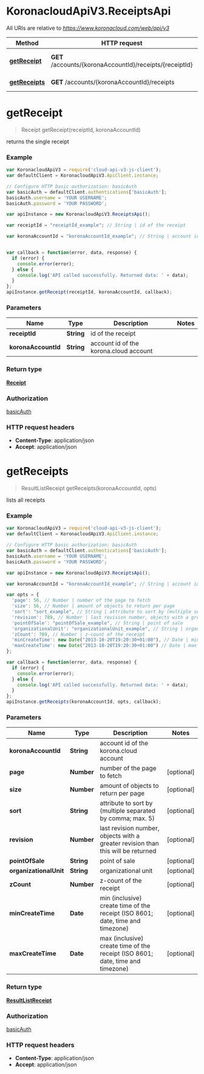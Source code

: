 # KoronacloudApiV3.ReceiptsApi

All URIs are relative to *https://www.koronacloud.com/web/api/v3*

Method | HTTP request | Description
------------- | ------------- | -------------
[**getReceipt**](ReceiptsApi.md#getReceipt) | **GET** /accounts/{koronaAccountId}/receipts/{receiptId} | returns the single receipt
[**getReceipts**](ReceiptsApi.md#getReceipts) | **GET** /accounts/{koronaAccountId}/receipts | lists all receipts


<a name="getReceipt"></a>
# **getReceipt**
> Receipt getReceipt(receiptId, koronaAccountId)

returns the single receipt



### Example
```javascript
var KoronacloudApiV3 = require('cloud-api-v3-js-client');
var defaultClient = KoronacloudApiV3.ApiClient.instance;

// Configure HTTP basic authorization: basicAuth
var basicAuth = defaultClient.authentications['basicAuth'];
basicAuth.username = 'YOUR USERNAME';
basicAuth.password = 'YOUR PASSWORD';

var apiInstance = new KoronacloudApiV3.ReceiptsApi();

var receiptId = "receiptId_example"; // String | id of the receipt

var koronaAccountId = "koronaAccountId_example"; // String | account id of the korona.cloud account


var callback = function(error, data, response) {
  if (error) {
    console.error(error);
  } else {
    console.log('API called successfully. Returned data: ' + data);
  }
};
apiInstance.getReceipt(receiptId, koronaAccountId, callback);
```

### Parameters

Name | Type | Description  | Notes
------------- | ------------- | ------------- | -------------
 **receiptId** | **String**| id of the receipt | 
 **koronaAccountId** | **String**| account id of the korona.cloud account | 

### Return type

[**Receipt**](Receipt.md)

### Authorization

[basicAuth](../README.md#basicAuth)

### HTTP request headers

 - **Content-Type**: application/json
 - **Accept**: application/json

<a name="getReceipts"></a>
# **getReceipts**
> ResultListReceipt getReceipts(koronaAccountId, opts)

lists all receipts



### Example
```javascript
var KoronacloudApiV3 = require('cloud-api-v3-js-client');
var defaultClient = KoronacloudApiV3.ApiClient.instance;

// Configure HTTP basic authorization: basicAuth
var basicAuth = defaultClient.authentications['basicAuth'];
basicAuth.username = 'YOUR USERNAME';
basicAuth.password = 'YOUR PASSWORD';

var apiInstance = new KoronacloudApiV3.ReceiptsApi();

var koronaAccountId = "koronaAccountId_example"; // String | account id of the korona.cloud account

var opts = { 
  'page': 56, // Number | number of the page to fetch
  'size': 56, // Number | amount of objects to return per page
  'sort': "sort_example", // String | attribute to sort by (multiple separated by comma; max. 5)
  'revision': 789, // Number | last revision number, objects with a greater revision than this will be returned
  'pointOfSale': "pointOfSale_example", // String | point of sale
  'organizationalUnit': "organizationalUnit_example", // String | organizational unit
  'zCount': 789, // Number | z-count of the receipt
  'minCreateTime': new Date("2013-10-20T19:20:30+01:00"), // Date | min (inclusive) create time of the receipt (ISO 8601; date, time and timezone)
  'maxCreateTime': new Date("2013-10-20T19:20:30+01:00") // Date | max (inclusive) create time of the receipt (ISO 8601; date, time and timezone)
};

var callback = function(error, data, response) {
  if (error) {
    console.error(error);
  } else {
    console.log('API called successfully. Returned data: ' + data);
  }
};
apiInstance.getReceipts(koronaAccountId, opts, callback);
```

### Parameters

Name | Type | Description  | Notes
------------- | ------------- | ------------- | -------------
 **koronaAccountId** | **String**| account id of the korona.cloud account | 
 **page** | **Number**| number of the page to fetch | [optional] 
 **size** | **Number**| amount of objects to return per page | [optional] 
 **sort** | **String**| attribute to sort by (multiple separated by comma; max. 5) | [optional] 
 **revision** | **Number**| last revision number, objects with a greater revision than this will be returned | [optional] 
 **pointOfSale** | **String**| point of sale | [optional] 
 **organizationalUnit** | **String**| organizational unit | [optional] 
 **zCount** | **Number**| z-count of the receipt | [optional] 
 **minCreateTime** | **Date**| min (inclusive) create time of the receipt (ISO 8601; date, time and timezone) | [optional] 
 **maxCreateTime** | **Date**| max (inclusive) create time of the receipt (ISO 8601; date, time and timezone) | [optional] 

### Return type

[**ResultListReceipt**](ResultListReceipt.md)

### Authorization

[basicAuth](../README.md#basicAuth)

### HTTP request headers

 - **Content-Type**: application/json
 - **Accept**: application/json

